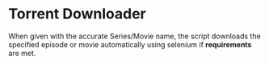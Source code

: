 # Torrent Downloader

When given with the accurate Series/Movie name, the script downloads the specified episode or movie automatically using selenium if <b>requirements</b> are met.
